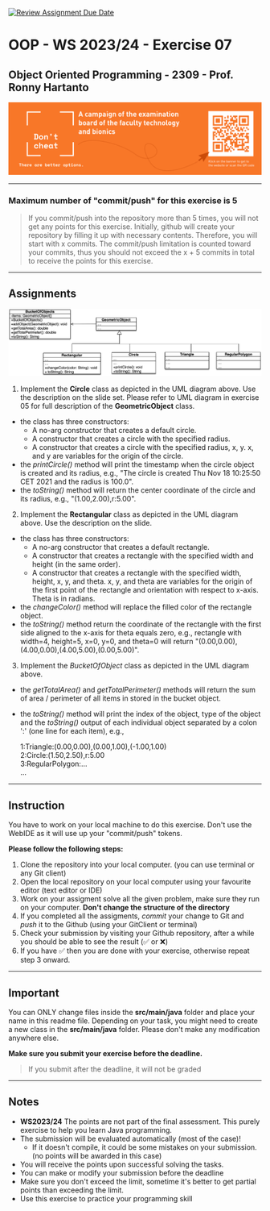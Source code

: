 [![Review Assignment Due Date](https://classroom.github.com/assets/deadline-readme-button-24ddc0f5d75046c5622901739e7c5dd533143b0c8e959d652212380cedb1ea36.svg)](https://classroom.github.com/a/EX49yP79)
# OOP - WS 2023/24 - Exercise 07

## Object Oriented Programming - 2309 - Prof. Ronny Hartanto


[![Don't Cheat](img/dont-cheat.png)](https://www.hochschule-rhein-waal.de/de/fakultaeten/technologie-und-bionik/vorlesungs-und-pruefungsverzeichnis/exam-plan-summer-2021/dont) 

---  

### Maximum number of "**commit/push**" for this exercise is **5**
 
> If you commit/push into the repository more than 5 times, you will not get any points for this exercise. 
> Initially, github will create your repository by filling it up with necessary contents. Therefore, you will start with x commits. The commit/push limitation is counted toward your commits, thus you should not exceed the x + 5 commits in total to receive the points for this exercise. 

--- 

## Assignments

![BucketOfObjects-UML](img/BucketObjects-UML.png)  

1. Implement the **Circle** class as depicted in the UML diagram above. Use the description on the slide set. Please refer to UML diagram in exercise 05 for full description of the **GeometricObject** class. 

* the class has three constructors:
    * A no-arg constructor that creates a default circle.
    * A constructor that creates a circle with the specified radius.
    * A constructor that creates a circle with the specified radius, x, y. x, and y are variables for the origin of the circle.
* the *printCircle()* method will print the timestamp when the circle object is created and its radius, e.g., "The circle is created Thu Nov 18 10:25:50 CET 2021 and the radius is 100.0".
* the *toString()* method will return the center coordinate of the circle and its radius, e.g., "(1.00,2.00),r:5.00".

2. Implement the **Rectangular** class as depicted in the UML diagram above. Use the description on the slide. 

* the class has three constructors:
    * A no-arg constructor that creates a default rectangle.
    * A constructor that creates a rectangle with the specified width and height (in the same order).
    * A constructor that creates a rectangle with the specified width, height, x, y, and theta. x, y, and theta are variables for the origin of the first point of the rectangle and orientation with respect to x-axis. Theta is in radians. 
* the *changeColor()* method will replace the filled color of the rectangle object.
* the *toString()* method return the coordinate of the rectangle with the first side aligned to the x-axis for theta equals zero, e.g., rectangle with width=4, height=5, x=0, y=0, and theta=0 will return "(0.00,0.00),(4.00,0.00),(4.00,5.00),(0.00,5.00)".

3. Implement the *BucketOfObject* class as depicted in the UML diagram above. 

* the *getTotalArea()* and *getTotalPerimeter()* methods will return the sum of area / perimeter of all items in stored in the bucket object. 
* the *toString()* method will print the index of the object, type of the object and the *toString()* output of each individual object separated by a colon ':' (one line for each item), e.g.,  

  1:Triangle:(0.00,0.00),(0.00,1.00),(-1.00,1.00)  
  2:Circle:(1.50,2.50),r:5.00  
  3:RegularPolygon:...  
  ...


---

## Instruction
You have to work on your local machine to do this exercise. Don't use the WebIDE as it will use up your "commit/push" tokens. 

**Please follow the following steps:**
1. Clone the repository into your local computer. (you can use terminal or any Git client)
2. Open the local repository on your local computer using your favourite editor (text editor or IDE)
3. Work on your assigment solve all the given problem, make sure they run on your computer. **Don't change the structure of the directory**
4. If you completed all the assigments, *commit* your change to Git and *push* it to the Github (using your GitClient or terminal)
5. Check your submission by visiting your Github repository, after a while you should be able to see the result (:white_check_mark: or :x:)
6. If you have :white_check_mark: then you are done with your exercise, otherwise repeat step 3 onward. 

--- 

## Important

You can ONLY change files inside the **src/main/java** folder and place your name in this readme file. Depending on your task, you might need to create a new class in the **src/main/java** folder. Please don't make any modification anywhere else. 

**Make sure you submit your exercise before the deadline.** 
> If you submit after the deadline, it will not be graded

---
## Notes
* **WS2023/24** The points are not part of the final assessment. This purely exercise to help you learn Java programming.
* The submission will be evaluated automatically (most of the case)!
    * If it doesn't compile, it could be some mistakes on your submission. (no points will be awarded in this case)
* You will receive the points upon successful solving the tasks. 
* You can make or modify your submission before the deadline
* Make sure you don't exceed the limit, sometime it's better to get partial points than exceeding the limit. 
* Use this exercise to practice your programming skill
